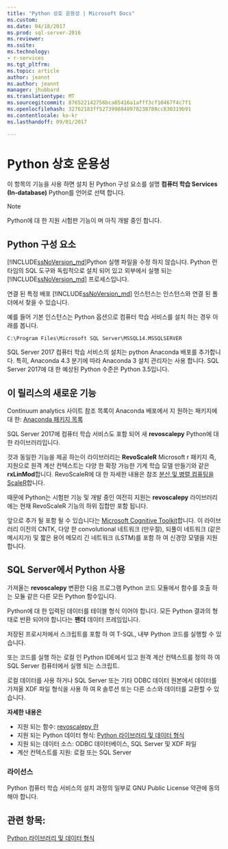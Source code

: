 ```yaml
---
title: "Python 상호 운용성 | Microsoft Docs"
ms.custom: 
ms.date: 04/18/2017
ms.prod: sql-server-2016
ms.reviewer: 
ms.suite: 
ms.technology:
- r-services
ms.tgt_pltfrm: 
ms.topic: article
author: jeannt
ms.author: jeannt
manager: jhubbard
ms.translationtype: MT
ms.sourcegitcommit: 876522142756bca05416a1afff3cf10467f4c7f1
ms.openlocfilehash: 32762183ff5273998848978238788cc830319b91
ms.contentlocale: ko-kr
ms.lasthandoff: 09/01/2017

---
```

# <a name="python-interoperability"></a>Python 상호 운용성

이 항목의 기능을 사용 하면 설치 된 Python 구성 요소를 설명 **컴퓨터 학습 Services (In-database)** Python를 언어로 선택 합니다.

> [!NOTE]
> Python에 대 한 지원 시험판 기능이 며 아직 개발 중인 합니다.

## <a name="python-components"></a>Python 구성 요소

[!INCLUDE[ssNoVersion_md](../../includes/ssnoversion-md.md)]Python 실행 파일을 수정 하지 않습니다. Python 런타임의 SQL 도구와 독립적으로 설치 되어 있고 외부에서 실행 되는 [!INCLUDE[ssNoVersion_md](../../includes/ssnoversion-md.md)] 프로세스입니다.

연결 된 특정 배포 [!INCLUDE[ssNoVersion_md](../../includes/ssnoversion-md.md)] 인스턴스는 인스턴스와 연결 된 폴더에서 찾을 수 있습니다.

예를 들어 기본 인스턴스는 Python 옵션으로 컴퓨터 학습 서비스를 설치 하는 경우 아래를 봅니다.

`C:\Program Files\Microsoft SQL Server\MSSQL14.MSSQLSERVER`

SQL Server 2017 컴퓨터 학습 서비스의 설치는 python Anaconda 배포를 추가합니다. 특히, Anaconda 4.3 분기에 따라 Anaconda 3 설치 관리자는 사용 합니다. SQL Server 2017에 대 한 예상된 Python 수준은 Python 3.5입니다.

## <a name="new-in-this-release"></a>이 릴리스의 새로운 기능

Continuum analytics 사이트 참조 목록이 Anaconda 배포에서 지 원하는 패키지에 대 한: [Anaconda 패키지 목록](https://docs.continuum.io/anaconda/pkg-docs)

SQL Server 2017에 컴퓨터 학습 서비스도 포함 되어 새 **revoscalepy** Python에 대 한 라이브러리입니다.

것과 동일한 기능을 제공 하는이 라이브러리는 **RevoScaleR** Microsoft r 패키지 즉, 지원으로 원격 계산 컨텍스트는 다양 한 확장 가능한 기계 학습 모델 만들기와 같은 **rxLinMod**합니다. RevoScaleR에 대 한 자세한 내용은 참조 [분산 및 병렬 컴퓨팅을 ScaleR](https://msdn.microsoft.com/microsoft-r/scaler-distributed-computing)합니다.

때문에 Python는 시험판 기능 및 개발 중인 여전히 지원는 **revoscalepy** 라이브러리에는 현재 RevoScaleR 기능의 하위 집합만 포함 됩니다. 

앞으로 추가 될 포함 될 수 있습니다는 [Microsoft Cognitive Toolkit](https://www.microsoft.com/research/product/cognitive-toolkit/)합니다. 이 라이브러리 이전의 CNTK, 다양 한 convolutional 네트워크 (만우절), 되풀이 네트워크 (같은 메시지가) 및 짧은 용어 메모리 긴 네트워크 (LSTM)를 포함 하 여 신경망 모델을 지원 합니다.

## <a name="using-python-in-sql-server"></a>SQL Server에서 Python 사용

가져올는 **revoscalepy** 변환한 다음 프로그램 Python 코드 모듈에서 함수를 호출 하는 모듈 같은 다른 모든 Python 함수입니다.

Python에 대 한 입력된 데이터를 테이블 형식 이어야 합니다. 모든 Python 결과의 형태로 반환 되어야 합니다는 **팬더** 데이터 프레임입니다.

저장된 프로시저에서 스크립트를 포함 하 여 T-SQL, 내부 Python 코드를 실행할 수 있습니다.

또는 코드를 실행 하는 로컬 인 Python IDE에서 있고 원격 계산 컨텍스트를 정의 하 여 SQL Server 컴퓨터에서 실행 되는 스크립트.

로컬 데이터를 사용 하거나 SQL Server 또는 기타 ODBC 데이터 원본에서 데이터를 가져올 XDF 파일 형식을 사용 하 여 R 솔루션 또는 다른 소스와 데이터를 교환할 수 있습니다.

**자세한 내용은**

+ 지원 되는 함수: [revoscalepy 란](what-is-revoscalepy.md) 
+ 지원 되는 Python 데이터 형식: [Python 라이브러리 및 데이터 형식](python-libraries-and-data-types.md)
+ 지원 되는 데이터 소스: ODBC 데이터베이스, SQL Server 및 XDF 파일
+ 계산 컨텍스트를 지원: 로컬 또는 SQL Server

### <a name="licensing"></a>라이선스

Python 컴퓨터 학습 서비스의 설치 과정의 일부로 GNU Public License 약관에 동의 해야 합니다.

## <a name="see-also"></a>관련 항목:

[Python 라이브러리 및 데이터 형식](python-libraries-and-data-types.md)
